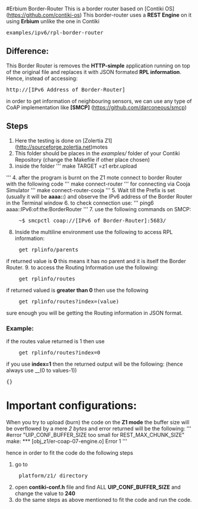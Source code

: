 #Erbium Border-Router
This is a border router based on [Contiki OS] (https://github.com/contiki-os)
This border-router uses a **REST Engine** on it using **Erbium** unlike the one in Contiki
 <pre>examples/ipv6/rpl-border-router</pre>
## Difference:
This Border Router is removes the __HTTP-simple__ application running on top of the original file and replaces it with JSON formated __RPL information__.
Hence, instead of accessing: 
<pre>http://[IPv6 Address of Border-Router]</pre> 
in order to get information of neighbouring sensors, we can use any type of CoAP implementation like __[SMCP]__
 (https://github.com/darconeous/smcp)

## Steps
1. Here the testing is done on [Zolertia Z1] (http://sourceforge.zolertia.net)motes
2. This folder should be places in the *examples/* folder of your Contiki Repository (change the Makefile if other place chosen)
3. inside the folder
'''
	make TARGET =z1 erbr.upload

'''
4. after the program is burnt on the Z1 mote connect to border Router with the following code
'''
	make connect-router
'''
for connecting via Cooja Simulator
'''
	make connect-router-cooja
'''
5. Wait till the Prefix is set (usually it will be __aaaa::__) and observe the IPv6 address of the Border Router in the Terminal window
6. to check connection use:
'''
	ping6 aaaa::IPv6:of:the:BorderRouter
'''
7. use the following commands on SMCP:
<pre>
	~$ smcpctl coap://[IPv6 of Border-Router]:5683/
</pre>
8. Inside the multiline environment use the following to access RPL information:
<pre>
	get rplinfo/parents
</pre>
if returned value is __0__ this means it has no parent and it is itself the Border Router.
9. to access the Routing Information use the following:
<pre>
	get rplinfo/routes
</pre>
if returned valued is **greater than 0** then use the following 
<pre>
	get rplinfo/routes?index=(value)
</pre>
sure enough you will be getting the Routing information in JSON format.

### Example:
if the routes value returned is 1 then use
<pre>
	get rplinfo/routes?index=0
</pre>	
if you use __index=1__ then the returned output will be the following: (hence always use __(0 to values-1))
<pre>{}</pre>

# Important configurations:
When you try to upload (burn) the code on the __Z1 mode__ the buffer size will be overflowed by a mere *2 bytes* and error returned will be the following:
'''
	#error "UIP_CONF_BUFFER_SIZE too small for REST_MAX_CHUNK_SIZE"
	make: *** [obj_z1/er-coap-07-engine.o] Error 1
'''

hence in order to fit the code do the following steps

1. go to 
<pre>
	platform/z1/ directory
</pre>
2. open __contiki-conf.h__ file and find ALL __UIP_CONF_BUFFER_SIZE__ and change the value to __240__
3. do the same steps as above mentioned to fit the code and run the code.

